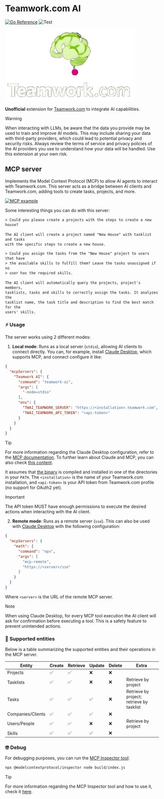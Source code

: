 # Teamwork.com AI

[![Go Reference](https://pkg.go.dev/badge/github.com/rafaeljusto/teamwork-ai.svg)](https://pkg.go.dev/github.com/rafaeljusto/teamwork-ai)
![Test](https://github.com/rafaeljusto/teamwork-ai/actions/workflows/test.yml/badge.svg)

![Logo](teamwork-ai.gif)

**Unofficial** extension for [Teamwork.com](https://teamwork.com) to integrate
AI capabilities.

> [!WARNING]
> When interacting with LLMs, be aware that the data you provide may be used to
> train and improve AI models. This may include sharing your data with
> third-party providers, which could lead to potential privacy and security
> risks. Always review the terms of service and privacy policies of the AI
> providers you use to understand how your data will be handled. Use this
> extension at your own risk.

## MCP server

Implements the Model Context Protocol (MCP) to allow AI agents to interact with
Teamwork.com. This server acts as a bridge between AI clients and Teamwork.com,
adding tools to create tasks, projects, and more.

[![MCP example](https://img.youtube.com/vi/QTGM7cQT7Ew/0.jpg)](https://www.youtube.com/watch?v=QTGM7cQT7Ew)

Some interesting things you can do with this server:

```
> Could you please create a projects with the steps to create a new house?

The AI client will create a project named "New House" with tasklist and tasks
with the specific steps to create a new house.
```

```
> Could you assign the tasks from the "New House" project to users that have
> the available skills to fulfill them? Leave the tasks unassigned if no
> user has the required skills.

The AI client will automatically query the projects, project's members, 
tasklists, tasks and skills to correctly assign the tasks. It analyzes the
tasklist name, the task title and description to find the best match for the
users' skills.
```

### ⚡️ Usage

The server works using 2 different modes:

1. **Local mode**: Runs as a local server (`stdio`), allowing AI clients to
   connect directly. You can, for example, install [Claude
   Desktop](https://claude.ai/download), which supports MCP, and connect
   configure it like:

```json
{
  "mcpServers": {
    "Teamwork AI": {
      "command": "teamwork-ai",
      "args": [
        "-mode=stdio"
      ],
      "env": {
        "TWAI_TEAMWORK_SERVER": "https://<installation>.teamwork.com",
        "TWAI_TEAMWORK_API_TOKEN": "<api-token>"
      }
    }
  }
}
```

> [!TIP]
> For more information regarding the Claude Desktop configuration, refer to the
> [MCP documentation](https://modelcontextprotocol.io/quickstart/user). To
> further learn about Claude and MCP, you can also check [this
> content](https://www.claudemcp.com/).

It assumes that [the binary](cmd/mcp/main.go) is compiled and installed in one
of the directories in your `PATH`. The `<installation>` is the name of your
Teamwork.com installation, and `<api-token>` is your API token from Teamwork.com
profile (no support for OAuth2 yet).

> [!IMPORTANT]
> The API token MUST have enough permissions to execute the desired actions when
> interacting with the AI client.

2. **Remote mode**: Runs as a remote server (`sse`). This can also be used with
   [Claude Desktop](https://claude.ai/download) with the following
   configuration:

```json
{
  "mcpServers": {
    "math": {
      "command": "npx",
      "args": [
        "mcp-remote",
        "https://<server>/sse"
      ]
    }
  }
}
```

Where `<server>` is the URL of the remote MCP server.

> [!NOTE]
> When using Claude Desktop, for every MCP tool execution the AI client will ask
> for confirmation before executing a tool. This is a safety feature to prevent
> unintended actions.

### 🔌 Supported entities

Below is a table summarizing the supported entities and their operations in the
MCP server.

| Entity            | Create | Retrieve | Update | Delete | Extra                                     |
|-------------------|--------|----------|--------|--------|-------------------------------------------|
| Projects          | ✅     | ✅       | ❌      | ❌     |                                           |
| Tasklists         | ✅     | ✅       | ❌      | ❌     | Retrieve by project                       |
| Tasks             | ✅     | ✅       | ✅      | ❌     | Retrieve by project; retrieve by tasklist |
| Companies/Clients | ✅     | ✅       | ✅      | ❌     |                                           |
| Users/People      | ✅     | ✅       | ❌      | ❌     | Retrieve by project                       |
| Skills            | ✅     | ✅       | ✅      | ❌     |                                           |

### 🤓 Debug

For debugging purposes, you can run the [MCP Inspector
tool](https://github.com/modelcontextprotocol/inspector):

```bash
npx @modelcontextprotocol/inspector node build/index.js
```

> [!TIP]
> For more information regarding the MCP Inspector tool and how to use it, check
> it [here](https://modelcontextprotocol.io/docs/tools/inspector).
